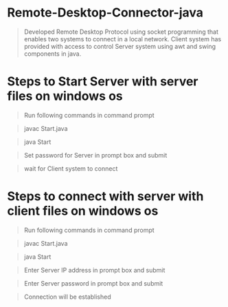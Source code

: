 # Remote-Desktop-Connector-java
  > Developed Remote Desktop Protocol using socket programming that enables two systems to connect in a local network. 
  > Client system has provided with access to control Server system using awt and swing components in java.
 
# Steps to Start Server with server files on windows os 
 > Run following commands in command prompt
 
 > javac Start.java
 
 > java Start
 
 > Set password for Server in prompt box and submit
 
 > wait for Client system to connect
 
# Steps to connect with server with client files on windows os
  > Run following commands in command prompt
 
 > javac Start.java
 
 > java Start
 
 > Enter Server IP address in prompt box and submit
 
 > Enter Server password in prompt box and submit
 
 > Connection will be established

 
 
